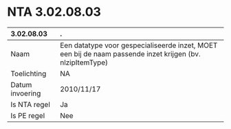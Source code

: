 # NTA 3.02.08.03

 3.02.08.03 | . 
 :--- | :--- 
 Naam | Een datatype voor gespecialiseerde inzet, MOET een bij de naam passende inzet krijgen (bv. nlzipItemType) 
 Toelichting | NA 
 Datum invoering | 2010/11/17 
 Is NTA regel | Ja 
 Is PE regel | Nee 
